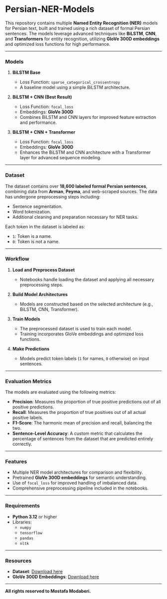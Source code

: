 # Persian-NER-Models  

This repository contains multiple **Named Entity Recognition (NER)** models for Persian text, built and trained using a rich dataset of formal Persian sentences. The models leverage advanced techniques like **BiLSTM**, **CNN**, and **Transformers** for entity recognition, utilizing **GloVe 300D embeddings** and optimized loss functions for high performance.

---

### Models  
1. **BiLSTM Base**  
   - Loss Function: `sparse_categorical_crossentropy`  
   - A baseline model using a simple BiLSTM architecture.

2. **BiLSTM + CNN (Best Result)**  
   - Loss Function: `focal_loss`  
   - Embeddings: **GloVe 300D**  
   - Combines BiLSTM and CNN layers for improved feature extraction and performance.

3. **BiLSTM + CNN + Transformer**  
   - Loss Function: `focal_loss`  
   - Embeddings: **GloVe 300D**  
   - Enhances the BiLSTM and CNN architecture with a Transformer layer for advanced sequence modeling.

---

### Dataset  
The dataset contains over **18,600 labeled formal Persian sentences**, combining data from **Arman**, **Peyma**, and web-scraped sources. The data has undergone preprocessing steps including:  
- Sentence segmentation.  
- Word tokenization.  
- Additional cleaning and preparation necessary for NER tasks.  

Each token in the dataset is labeled as:  
- `1`: Token is a name.  
- `0`: Token is not a name.  

---

### Workflow  
1. **Load and Preprocess Dataset**  
   - Notebooks handle loading the dataset and applying all necessary preprocessing steps.

2. **Build Model Architectures**  
   - Models are constructed based on the selected architecture (e.g., BiLSTM, CNN, Transformer).  

3. **Train Models**  
   - The preprocessed dataset is used to train each model.  
   - Training incorporates GloVe embeddings and optimized loss functions.  

4. **Make Predictions**  
   - Models predict token labels (`1` for names, `0` otherwise) on input sentences.

---

### Evaluation Metrics  
The models are evaluated using the following metrics:  
- **Precision**: Measures the proportion of true positive predictions out of all positive predictions.  
- **Recall**: Measures the proportion of true positives out of all actual positive labels.  
- **F1-Score**: The harmonic mean of precision and recall, balancing the two.  
- **Sentence-Level Accuracy**: A custom metric that calculates the percentage of sentences from the dataset that are predicted entirely correctly.  

---

### Features  
- Multiple NER model architectures for comparison and flexibility.  
- Pretrained **GloVe 300D embeddings** for semantic understanding.  
- Use of `focal_loss` for improved handling of imbalanced data.  
- Comprehensive preprocessing pipeline included in the notebooks.  

---

### Requirements  
- **Python 3.12** or higher  
- Libraries:  
  - `numpy`  
  - `tensorflow`  
  - `pandas`  
  - `nltk`  

---

### Resources  
- **Dataset**: [Download here](https://www.dropbox.com/scl/fi/ln64xjqlwd4665u9sp2bq/Full_Dataset.rar?rlkey=g5aa4zefy2xpj98n3x8ihjcp2&st=bg907w5p&dl=0)  
- **GloVe 300D Embeddings**: [Download here](https://raw.githubusercontent.com/HaniehP/PersianNER/refs/heads/master/glove300d.txt.zip)  

---

**All rights reserved to Mostafa Modaberi.**
